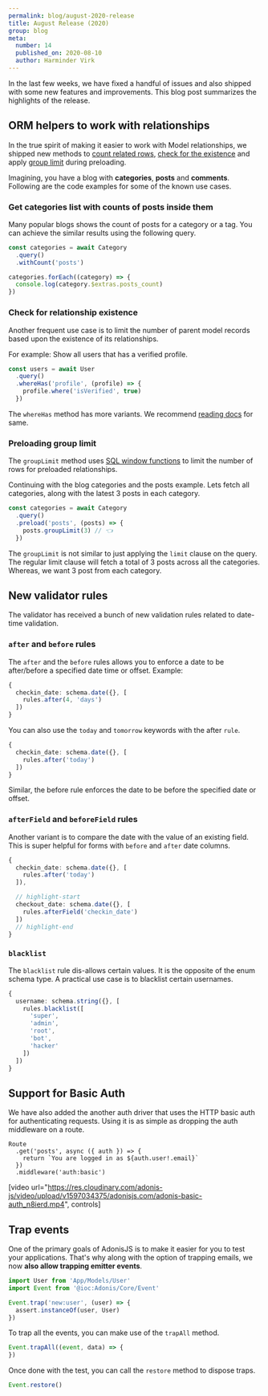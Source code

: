 ```yaml
---
permalink: blog/august-2020-release
title: August Release (2020)
group: blog
meta:
  number: 14
  published_on: 2020-08-10
  author: Harminder Virk
---
```


In the last few weeks, we have fixed a handful of issues and also shipped with some new features and improvements. This blog post summarizes the highlights of the release.

## ORM helpers to work with relationships
In the true spirit of making it easier to work with Model relationships, we shipped new methods to [count related rows](/guides/model-relations/introduction#counting-related-rows), [check for the existence](/guides/model-relations/introduction#querying-relationship-existence) and apply [group limit]() during preloading.

Imagining, you have a blog with **categories**, **posts** and **comments**. Following are the code examples for some of the known use cases.

### Get categories list with counts of posts inside them
Many popular blogs shows the count of posts for a category or a tag. You can achieve the similar results using the following query.

```ts
const categories = await Category
  .query()
  .withCount('posts')

categories.forEach((category) => {
  console.log(category.$extras.posts_count)
})
```

### Check for relationship existence
Another frequent use case is to limit the number of parent model records based upon the existence of its relationships.

For example: Show all users that has a verified profile.

```ts
const users = await User
  .query()
  .whereHas('profile', (profile) => {
    profile.where('isVerified', true)
  })
```

The `whereHas` method has more variants. We recommend [reading docs](/guides/model-relations/introduction#counting-related-rows) for same.

### Preloading group limit
The `groupLimit` method uses [SQL window functions](https://www.sqlservertutorial.net/sql-server-window-functions/sql-server-row_number-function/) to limit the number of rows for preloaded relationships.

Continuing with the blog categories and the posts example. Lets fetch all categories, along with the latest 3 posts in each category.

```ts
const categories = await Category
  .query()
  .preload('posts', (posts) => {
    posts.groupLimit(3) // 👈
  })
```

The `groupLimit` is not similar to just applying the `limit` clause on the query. The regular limit clause will fetch a total of 3 posts across all the categories. Whereas, we want 3 post from each category.

## New validator rules

The validator has received a bunch of new validation rules related to date-time validation.

### `after` and `before` rules

The `after` and the `before` rules allows you to enforce a date to be after/before a specified date time or offset. Example:

```ts
{
  checkin_date: schema.date({}, [
    rules.after(4, 'days')
  ])
}
```

You can also use the `today` and `tomorrow` keywords with the after `rule`.

```ts
{
  checkin_date: schema.date({}, [
    rules.after('today')
  ])
}
```

Similar, the before rule enforces the date to be before the specified date or offset.

### `afterField` and `beforeField` rules

Another variant is to compare the date with the value of an existing field. This is super helpful for forms with `before` and `after` date columns.

```ts
{
  checkin_date: schema.date({}, [
    rules.after('today')
  ]),

  // highlight-start
  checkout_date: schema.date({}, [
    rules.afterField('checkin_date')
  ])
  // highlight-end
}
```

### `blacklist`

The `blacklist` rule dis-allows certain values. It is the opposite of the enum schema type. A practical use case is to blacklist certain usernames.

```ts
{
  username: schema.string({}, [
    rules.blacklist([
      'super',
      'admin',
      'root',
      'bot',
      'hacker'
    ])
  ])
}
```

## Support for Basic Auth
We have also added the another auth driver that uses the HTTP basic auth for authenticating requests. Using it is as simple as dropping the auth middleware on a route.

```ts{}{start/routes.ts}
Route
  .get('posts', async ({ auth }) => {
    return `You are logged in as ${auth.user!.email}`
  })
  .middleware('auth:basic')
```

[video url="https://res.cloudinary.com/adonis-js/video/upload/v1597034375/adonisjs.com/adonis-basic-auth_n8ierd.mp4", controls]


## Trap events
One of the primary goals of AdonisJS is to make it easier for you to test your applications. That's why along with the option of trapping emails, we now **also allow trapping emitter events**.

```ts
import User from 'App/Models/User'
import Event from '@ioc:Adonis/Core/Event'

Event.trap('new:user', (user) => {
  assert.instanceOf(user, User)
})
```

To trap all the events, you can make use of the `trapAll` method.

```ts
Event.trapAll((event, data) => {
})
```

Once done with the test, you can call the `restore` method to dispose traps.

```ts
Event.restore()
```
